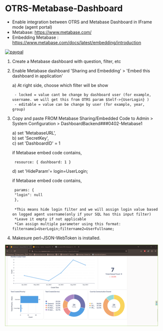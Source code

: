 # OTRS-Metabase-Dashboard
- Enable integration between OTRS and Metabase Dashboard in IFrame mode (agent portal)    
- Metabase: https://www.metabase.com/  
- Embedding Metabase : https://www.metabase.com/docs/latest/embedding/introduction

[![paypal](https://www.paypalobjects.com/en_US/i/btn/btn_donateCC_LG.gif)](https://paypal.me/MohdAzfar?locale.x=en_US)  

1. Create a Metabase dashboard with question, filter, etc  

2. Enable Metabase dashboard 'Sharing and Embedding' > 'Embed this dashboard in application'  

	a) At right side, choose which filter will be show 
		
		- locked = value cant be change by dashboard user (for example, username. we will get this from OTRS param $Self->{UserLogin} )  
		- editable = value can be change by user (for example, year, group)
		
	
3. Copy and paste FROM Metabase Sharing/Embedded Code to Admin > System Configuration > DashboardBackend###0402-Metabase1  

	a) set 'MetabaseURL',  
	b) set 'SecretKey',  
	c) set 'DashboardID' = 1   
	
	if Metabase embed code contains, 

		resource: { dashboard: 1 }
	
	
	d) set 'HideParam'= login=UserLogin; 
	
	if Metabase embed code contains, 
	
		params: {
		"login": null
		},
	
		*This means hide login filter and we will assign login value based on logged agent username(only if your SQL has this input filter)  
		*Leave it empty if not applicable  
		*Can assign multiple parameter using this format: filtername1=UserLogin;filtername2=UserFullname;
	
4. Makesure perl-JSON-WebToken is installed.


![metabase_agent](metabase_agent.png)


